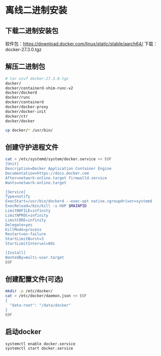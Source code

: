 # 离线二进制安装
## 下载二进制安装包
软件包：https://download.docker.com/linux/static/stable/aarch64/
下载：docker-27.3.0.tgz

## 解压二进制包
```bash
# tar xzvf docker-27.3.0.tgz
docker/
docker/containerd-shim-runc-v2
docker/dockerd
docker/runc
docker/containerd
docker/docker-proxy
docker/docker-init
docker/ctr
docker/docker
```
```bash
cp docker/* /usr/bin/
```
## 创建守护进程文件
```bash
cat > /etc/systemd/system/docker.service << EOF
[Unit]
Description=Docker Application Container Engine
Documentation=https://docs.docker.com
After=network-online.target firewalld.service
Wants=network-online.target

[Service]
Type=notify
ExecStart=/usr/bin/dockerd --exec-opt native.cgroupdriver=systemd
ExecReload=/bin/kill -s HUP $MAINPID
LimitNOFILE=infinity
LimitNPROC=infinity
LimitCORE=infinity
Delegate=yes
KillMode=process
Restart=on-failure
StartLimitBurst=3
StartLimitInterval=60s

[Install]
WantedBy=multi-user.target
EOF
```

## 创建配置文件(可选)
```bash
mkdir -p /etc/docker/
cat > /etc/docker/daemon.json << EOF
{
  "data-root": "/data/docker"
}
EOF
```

## 启动docker
```bash
systemctl enable docker.service
systemctl start docker.service
```
